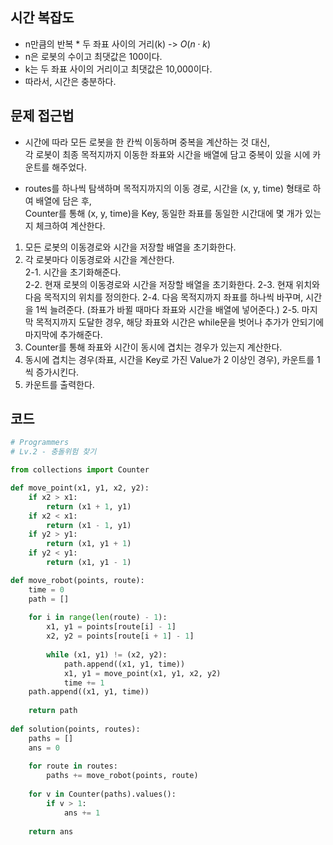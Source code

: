 ## 시간 복잡도
- n만큼의 반복 * 두 좌표 사이의 거리(k) -> $O(n \cdot k)$
- n은 로봇의 수이고 최댓값은 100이다.
- k는 두 좌표 사이의 거리이고 최댓값은 10,000이다.
- 따라서, 시간은 충분하다.

## 문제 접근법

- 시간에 따라 모든 로봇을 한 칸씩 이동하며 중복을 계산하는 것 대신,  
각 로봇이 최종 목적지까지 이동한 좌표와 시간을 배열에 담고 중복이 있을 시에 카운트를 해주었다.

- routes를 하나씩 탐색하며 목적지까지의 이동 경로, 시간을 (x, y, time) 형태로 하여 배열에 담은 후,  
Counter를 통해 (x, y, time)을 Key, 동일한 좌표를 동일한 시간대에 몇 개가 있는지 체크하여 계산한다.

1. 모든 로봇의 이동경로와 시간을 저장할 배열을 초기화한다.
2. 각 로봇마다 이동경로와 시간을 계산한다.  
    2-1. 시간을 초기화해준다.  
    2-2. 현재 로봇의 이동경로와 시간을 저장할 배열을 초기화한다.
    2-3. 현재 위치와 다음 목적지의 위치를 정의한다.
    2-4. 다음 목적지까지 좌표를 하나씩 바꾸며, 시간을 1씩 늘려준다. (좌표가 바뀔 때마다 좌표와 시간을 배열에 넣어준다.)
    2-5. 마지막 목적지까지 도달한 경우, 해당 좌표와 시간은 while문을 벗어나 추가가 안되기에 마지막에 추가해준다.
3. Counter를 통해 좌표와 시간이 동시에 겹치는 경우가 있는지 계산한다.
4. 동시에 겹치는 경우(좌표, 시간을 Key로 가진 Value가 2 이상인 경우), 카운트를 1씩 증가시킨다.
5. 카운트를 출력한다.


## 코드

```python
# Programmers
# Lv.2 - 충돌위험 찾기

from collections import Counter

def move_point(x1, y1, x2, y2):
    if x2 > x1:
        return (x1 + 1, y1)
    if x2 < x1:
        return (x1 - 1, y1)
    if y2 > y1:
        return (x1, y1 + 1)
    if y2 < y1:
        return (x1, y1 - 1)

def move_robot(points, route):
    time = 0
    path = []
    
    for i in range(len(route) - 1):
        x1, y1 = points[route[i] - 1]
        x2, y2 = points[route[i + 1] - 1]
        
        while (x1, y1) != (x2, y2):
            path.append((x1, y1, time))
            x1, y1 = move_point(x1, y1, x2, y2)
            time += 1
    path.append((x1, y1, time))
    
    return path
    
def solution(points, routes):
    paths = []
    ans = 0
    
    for route in routes:
        paths += move_robot(points, route)
    
    for v in Counter(paths).values():
        if v > 1:
            ans += 1
    
    return ans
```